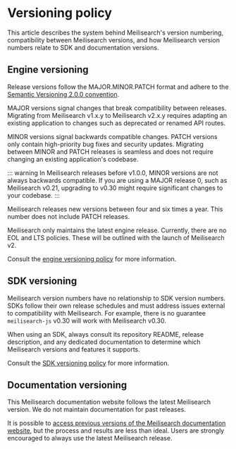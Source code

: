 # Versioning policy


This article describes the system behind Meilisearch's version numbering, compatibility between Meilisearch versions, and how Meilisearch version numbers relate to SDK and documentation versions.

## Engine versioning

Release versions follow the MAJOR.MINOR.PATCH format and adhere to the [Semantic Versioning 2.0.0 convention](https://semver.org/#semantic-versioning-200).

MAJOR versions signal changes that break compatibility between releases. Migrating from Meilisearch v1.x.y to Meilisearch v2.x.y requires adapting an existing application to changes such as deprecated or renamed API routes.

MINOR versions signal backwards compatible changes. PATCH versions only contain high-priority bug fixes and security updates. Migrating between MINOR and PATCH releases is seamless and does not require changing an existing application's codebase.

::: warning
In Meilisearch releases before v1.0.0, MINOR versions are not always backwards compatible. If you are using a MAJOR release 0, such as Meilisearch v0.21, upgrading to v0.30 might require significant changes to your codebase.
:::

Meilisearch releases new versions between four and six times a year. This number does not include PATCH releases.

Meilisearch only maintains the latest engine release. Currently, there are no EOL and LTS policies. These will be outlined with the launch of Meilisearch v2.

Consult the [engine versioning policy](https://github.com/meilisearch/engine-team/blob/main/resources/versioning-policy.md) for more information.

## SDK versioning

Meilisearch version numbers have no relationship to SDK version numbers. SDKs follow their own release schedules and must address issues external to compatibility with Meilisearch. For example, there is no guarantee `meilisearch-js` v0.30 will work with Meilisearch v0.30.

When using an SDK, always consult its repository README, release description, and any dedicated documentation to determine which Meilisearch versions and features it supports.

Consult the [SDK versioning policy](https://github.com/meilisearch/integration-guides/blob/main/resources/versioning.md) for more information.

## Documentation versioning

This Meilisearch documentation website follows the latest Meilisearch version. We do not maintain documentation for past releases.

It is possible to [access previous versions of the Meilisearch documentation website](/learn/update_and_migration/previous_docs_version.md), but the process and results are less than ideal. Users are strongly encouraged to always use the latest Meilisearch release.

